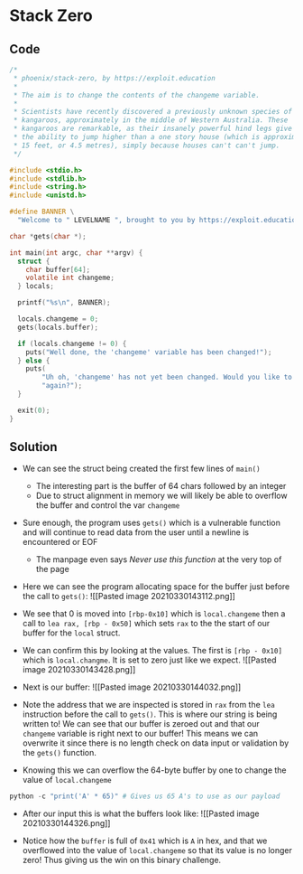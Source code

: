 # Stack Zero

## Code

```c
/*
 * phoenix/stack-zero, by https://exploit.education
 *
 * The aim is to change the contents of the changeme variable.
 *
 * Scientists have recently discovered a previously unknown species of
 * kangaroos, approximately in the middle of Western Australia. These
 * kangaroos are remarkable, as their insanely powerful hind legs give them
 * the ability to jump higher than a one story house (which is approximately
 * 15 feet, or 4.5 metres), simply because houses can't can't jump.
 */

#include <stdio.h>
#include <stdlib.h>
#include <string.h>
#include <unistd.h>

#define BANNER \
  "Welcome to " LEVELNAME ", brought to you by https://exploit.education"

char *gets(char *);

int main(int argc, char **argv) {
  struct {
    char buffer[64];
    volatile int changeme;
  } locals;

  printf("%s\n", BANNER);

  locals.changeme = 0;
  gets(locals.buffer);

  if (locals.changeme != 0) {
    puts("Well done, the 'changeme' variable has been changed!");
  } else {
    puts(
        "Uh oh, 'changeme' has not yet been changed. Would you like to try "
        "again?");
  }

  exit(0);
}
```

## Solution

- We can see the struct being created the first few lines of `main()`
  - The interesting part is the buffer of 64 chars followed by an integer
  - Due to struct alignment in memory we will likely be able to overflow the buffer and control the var `changeme`

- Sure enough, the program uses `gets()` which is a vulnerable function and will continue to read data from the user until a newline is encountered or EOF
  - The manpage even says _Never use this function_ at the very top of the page 

- Here we can see the program allocating space for the buffer just before the call to `gets()`:
![[Pasted image 20210330143112.png]]

- We see that 0 is moved into `[rbp-0x10]` which is `local.changeme` then a call to `lea rax, [rbp - 0x50]` which sets `rax` to the the start of our buffer for the `local` struct.

- We can confirm this by looking at the values. The first is `[rbp - 0x10]` which is `local.changme`. It is set to zero just like we expect.
![[Pasted image 20210330143428.png]]

- Next is our buffer:
![[Pasted image 20210330144032.png]]

- Note the address that we are inspected is stored in `rax` from the `lea` instruction before the call to `gets()`. This is where our string is being written to! We can see that our buffer is zeroed out and that our `changeme` variable is right next to our buffer! This means we can overwrite it since there is no length check on data input or validation by the `gets()` function.

- Knowing this we can overflow the 64-byte buffer by one to change the value of `local.changeme`
```python
python -c "print('A' * 65)" # Gives us 65 A's to use as our payload
```

- After our input this is what the buffers look like:
![[Pasted image 20210330144326.png]]

- Notice how the `buffer` is full of `0x41` which is `A` in hex, and that we overflowed into the value of `local.changeme` so that its value is no longer zero! Thus giving us the win on this binary challenge.